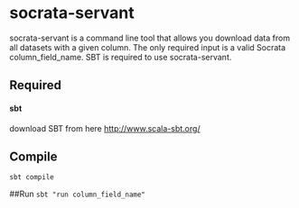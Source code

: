 # socrata-servant
socrata-servant is a command line tool that allows you download data from all datasets with a given column. The only
required input is a valid Socrata column_field_name. SBT is required
to use socrata-servant.

## Required
#### sbt
download SBT from here <http://www.scala-sbt.org/>

## Compile
```sbt compile```

##Run
```sbt "run column_field_name"```


